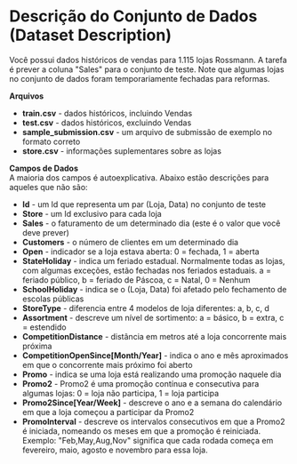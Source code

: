 # **Descrição do Conjunto de Dados (Dataset Description)**  
Você possui dados históricos de vendas para 1.115 lojas Rossmann. A tarefa é prever a coluna "Sales" para o conjunto de teste. Note que algumas lojas no conjunto de dados foram temporariamente fechadas para reformas.

**Arquivos**  
- **train.csv** - dados históricos, incluindo Vendas  
- **test.csv** - dados históricos, excluindo Vendas  
- **sample_submission.csv** - um arquivo de submissão de exemplo no formato correto  
- **store.csv** - informações suplementares sobre as lojas  

**Campos de Dados**  
A maioria dos campos é autoexplicativa. Abaixo estão descrições para aqueles que não são:

- **Id** - um Id que representa um par (Loja, Data) no conjunto de teste  
- **Store** - um Id exclusivo para cada loja  
- **Sales** - o faturamento de um determinado dia (este é o valor que você deve prever)  
- **Customers** - o número de clientes em um determinado dia  
- **Open** - indicador se a loja estava aberta: 0 = fechada, 1 = aberta  
- **StateHoliday** - indica um feriado estadual. Normalmente todas as lojas, com algumas exceções, estão fechadas nos feriados estaduais. a = feriado público, b = feriado de Páscoa, c = Natal, 0 = Nenhum  
- **SchoolHoliday** - indica se o (Loja, Data) foi afetado pelo fechamento de escolas públicas  
- **StoreType** - diferencia entre 4 modelos de loja diferentes: a, b, c, d  
- **Assortment** - descreve um nível de sortimento: a = básico, b = extra, c = estendido  
- **CompetitionDistance** - distância em metros até a loja concorrente mais próxima  
- **CompetitionOpenSince[Month/Year]** - indica o ano e mês aproximados em que o concorrente mais próximo foi aberto  
- **Promo** - indica se uma loja está realizando uma promoção naquele dia  
- **Promo2** - Promo2 é uma promoção contínua e consecutiva para algumas lojas: 0 = loja não participa, 1 = loja participa  
- **Promo2Since[Year/Week]** - descreve o ano e a semana do calendário em que a loja começou a participar da Promo2  
- **PromoInterval** - descreve os intervalos consecutivos em que a Promo2 é iniciada, nomeando os meses em que a promoção é reiniciada. Exemplo: "Feb,May,Aug,Nov" significa que cada rodada começa em fevereiro, maio, agosto e novembro para essa loja.

